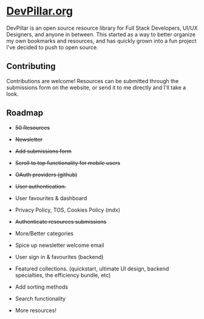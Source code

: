 # [DevPillar.org](https://devpillar.org)

DevPillar is an open source resource library for Full Stack Developers, UI/UX Designers, and anyone in between. This started as a way to better organize my own bookmarks and resources, and has quickly grown into a fun project I've decided to push to open source.

## Contributing

Contributions are welcome! Resources can be submitted through the submissions form on the website, or send it to me directly and I'll take a look.

## Roadmap

- ~~50 Resources~~

- ~~Newsletter~~

- ~~Add submissions form~~

- ~~Scroll to top functionality for mobile users~~

- ~~OAuth providers (github)~~

- ~~User authentication.~~

- User favourites & dashboard

- Privacy Policy, TOS, Cookies Policy (mdx)

- ~~Authenticate resources submissions~~

- More/Better categories

- Spice up newsletter welcome email

- User sign in & favourites (backend)

- Featured collections. (quickstart, ultimate UI design, backend specialties, the efficiency bundle, etc)

- Add sorting methods

- Search functionality

- More resources!
